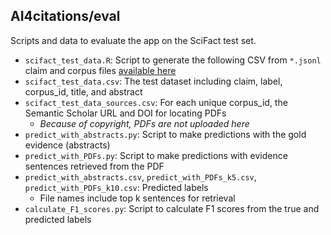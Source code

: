 ## AI4citations/eval

Scripts and data to evaluate the app on the SciFact test set.

- `scifact_test_data.R`: Script to generate the following CSV from `*.jsonl` claim and corpus files [available here](https://github.com/jedick/ML-capstone-project/tree/main/data/scifact)
- `scifact_test_data.csv`: The test dataset including claim, label, corpus_id, title, and abstract
- `scifact_test_data_sources.csv`: For each unique corpus_id, the Semantic Scholar URL and DOI for locating PDFs
  - *Because of copyright, PDFs are not uploaded here*
- `predict_with_abstracts.py`: Script to make predictions with the gold evidence (abstracts)
- `predict_with_PDFs.py`: Script to make predictions with evidence sentences retrieved from the PDF
- `predict_with_abstracts.csv`, `predict_with_PDFs_k5.csv`, `predict_with_PDFs_k10.csv`: Predicted labels
  - File names include top k sentences for retrieval
- `calculate_F1_scores.py`: Script to calculate F1 scores from the true and predicted labels
